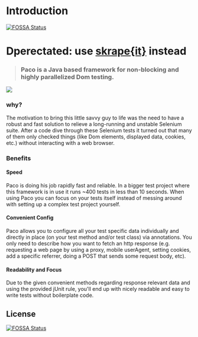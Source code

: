 # Introduction
[![FOSSA Status](https://app.fossa.com/api/projects/git%2Bgithub.com%2Fchristian-draeger%2Fpage-content-tester.svg?type=shield)](https://app.fossa.com/projects/git%2Bgithub.com%2Fchristian-draeger%2Fpage-content-tester?ref=badge_shield)


# Dperectated: use [skrape{it}](https://github.com/skrapeit/skrape.it) instead

> ### Paco is a Java based framework for non-blocking and highly parallelized Dom testing.

![](.gitbook/assets/paco.png)

### why?

The motivation to bring this little savvy guy to life was the need to have a robust and fast solution to relieve a long-running and unstable Selenium suite. After a code dive through these Selenium tests it turned out that many of them only checked things \(like Dom elements, displayed data, cookies, etc.\) without interacting with a web browser.

### Benefits

#### Speed

Paco is doing his job rapidly fast and reliable. In a bigger test project where this framework is in use it runs ~400 tests in less than 10 seconds. When using Paco you can focus on your tests itself instead of messing around with setting up a complex test project yourself.

#### Convenient Config

Paco allows you to configure all your test specific data individually and directly in place \(on your test method and/or test class\) via annotations. You only need to describe how you want to fetch an http response \(e.g. requesting a web page by using a proxy, mobile userAgent, setting cookies, add a specific referrer, doing a POST that sends some request body, etc\).

#### Readability and Focus

Due to the given convenient methods regarding response relevant data and using the provided jUnit rule, you'll end up with nicely readable and easy to write tests without boilerplate code.

### 



## License
[![FOSSA Status](https://app.fossa.com/api/projects/git%2Bgithub.com%2Fchristian-draeger%2Fpage-content-tester.svg?type=large)](https://app.fossa.com/projects/git%2Bgithub.com%2Fchristian-draeger%2Fpage-content-tester?ref=badge_large)
